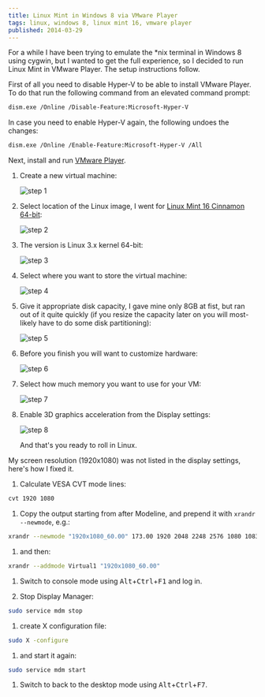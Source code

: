 ```yaml
---
title: Linux Mint in Windows 8 via VMware Player
tags: linux, windows 8, linux mint 16, vmware player
published: 2014-03-29
---
```


For a while I have been trying to emulate the *nix terminal in Windows 8 using cygwin, but I wanted to get the full experience, so I decided to run Linux Mint in VMware Player. The setup instructions follow.

First of all you need to disable Hyper-V to be able to install VMware Player. To do that run the following command from an elevated command prompt:

```bash
dism.exe /Online /Disable-Feature:Microsoft-Hyper-V
```

In case you need to enable Hyper-V again, the following undoes the changes:

```bash
dism.exe /Online /Enable-Feature:Microsoft-Hyper-V /All
```

Next, install and run <a href="https://my.vmware.com/web/vmware/free" target="_blank">VMware Player</a>.

1. Create a new virtual machine:

	<img src="step-1.jpg" alt="step 1"/>

1. Select location of the Linux image, I went for <a href="http://www.linuxmint.com/download.php" target="_blank">Linux Mint 16 Cinnamon 64-bit</a>:

	<img src="step-2.jpg" alt="step 2"/>

1. The version is Linux 3.x kernel 64-bit:

	<img src="step-3.jpg" alt="step 3"/>

1. Select where you want to store the virtual machine:

	<img src="step-4.jpg" alt="step 4"/>

1. Give it appropriate disk capacity, I gave mine only 8GB at fist, but ran out of it quite quickly (if you resize the capacity later on you will most-likely have to do some disk partitioning):

	<img src="step-5.jpg" alt="step 5"/>

1. Before you finish you will want to customize hardware:

	<img src="step-6.jpg" alt="step 6"/>

1. Select how much memory you want to use for your VM:

	<img src="step-7.jpg" alt="step 7"/>

1. Enable 3D graphics acceleration from the Display settings:

	<img src="step-8.jpg" alt="step 8"/>
	
	And that's you ready to roll in Linux.
	
My screen resolution (1920x1080) was not listed in the display settings, here's how I fixed it.

1. Calculate VESA CVT mode lines:

```bash
cvt 1920 1080
```

1. Copy the output starting from after Modeline, and prepend it with <code>xrandr --newmode</code>, e.g.:

```bash
xrandr --newmode "1920x1080_60.00" 173.00 1920 2048 2248 2576 1080 1083 1088 1120 -hsync +vsync
```
	
1. and then: 

```bash
xrandr --addmode Virtual1 "1920x1080_60.00"
```

1. Switch to console mode using <kbd>Alt</kbd>+<kbd>Ctrl</kbd>+<kbd>F1</kbd> and log in.

1. Stop Display Manager:

```bash
sudo service mdm stop
```

1. create X configuration file:

```bash
sudo X -configure
```

1. and start it again:

```bash
sudo service mdm start
```

1. Switch to back to the desktop mode using <kbd>Alt</kbd>+<kbd>Ctrl</kbd>+<kbd>F7</kbd>.
